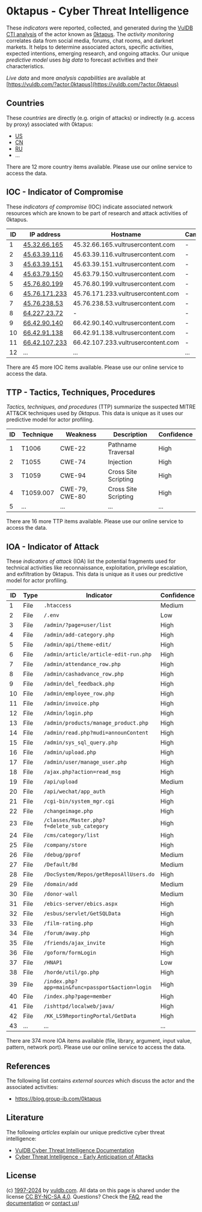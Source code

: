 # 0ktapus - Cyber Threat Intelligence

These _indicators_ were reported, collected, and generated during the [VulDB CTI analysis](https://vuldb.com/?kb.cti) of the actor known as [0ktapus](https://vuldb.com/?actor.0ktapus). The _activity monitoring_ correlates data from social media, forums, chat rooms, and darknet markets. It helps to determine associated actors, specific activities, expected intentions, emerging research, and ongoing attacks. Our unique _predictive model_ uses _big data_ to forecast activities and their characteristics.

_Live data_ and more _analysis capabilities_ are available at [https://vuldb.com/?actor.0ktapus](https://vuldb.com/?actor.0ktapus)

## Countries

These _countries_ are directly (e.g. origin of attacks) or indirectly (e.g. access by proxy) associated with 0ktapus:

* [US](https://vuldb.com/?country.us)
* [CN](https://vuldb.com/?country.cn)
* [RU](https://vuldb.com/?country.ru)
* ...

There are 12 more country items available. Please use our online service to access the data.

## IOC - Indicator of Compromise

These _indicators of compromise_ (IOC) indicate associated network resources which are known to be part of research and attack activities of 0ktapus.

ID | IP address | Hostname | Campaign | Confidence
-- | ---------- | -------- | -------- | ----------
1 | [45.32.66.165](https://vuldb.com/?ip.45.32.66.165) | 45.32.66.165.vultrusercontent.com | - | High
2 | [45.63.39.116](https://vuldb.com/?ip.45.63.39.116) | 45.63.39.116.vultrusercontent.com | - | High
3 | [45.63.39.151](https://vuldb.com/?ip.45.63.39.151) | 45.63.39.151.vultrusercontent.com | - | High
4 | [45.63.79.150](https://vuldb.com/?ip.45.63.79.150) | 45.63.79.150.vultrusercontent.com | - | High
5 | [45.76.80.199](https://vuldb.com/?ip.45.76.80.199) | 45.76.80.199.vultrusercontent.com | - | High
6 | [45.76.171.233](https://vuldb.com/?ip.45.76.171.233) | 45.76.171.233.vultrusercontent.com | - | High
7 | [45.76.238.53](https://vuldb.com/?ip.45.76.238.53) | 45.76.238.53.vultrusercontent.com | - | High
8 | [64.227.23.72](https://vuldb.com/?ip.64.227.23.72) | - | - | High
9 | [66.42.90.140](https://vuldb.com/?ip.66.42.90.140) | 66.42.90.140.vultrusercontent.com | - | High
10 | [66.42.91.138](https://vuldb.com/?ip.66.42.91.138) | 66.42.91.138.vultrusercontent.com | - | High
11 | [66.42.107.233](https://vuldb.com/?ip.66.42.107.233) | 66.42.107.233.vultrusercontent.com | - | High
12 | ... | ... | ... | ...

There are 45 more IOC items available. Please use our online service to access the data.

## TTP - Tactics, Techniques, Procedures

_Tactics, techniques, and procedures_ (TTP) summarize the suspected MITRE ATT&CK techniques used by _0ktapus_. This data is unique as it uses our predictive model for actor profiling.

ID | Technique | Weakness | Description | Confidence
-- | --------- | -------- | ----------- | ----------
1 | T1006 | CWE-22 | Pathname Traversal | High
2 | T1055 | CWE-74 | Injection | High
3 | T1059 | CWE-94 | Cross Site Scripting | High
4 | T1059.007 | CWE-79, CWE-80 | Cross Site Scripting | High
5 | ... | ... | ... | ...

There are 16 more TTP items available. Please use our online service to access the data.

## IOA - Indicator of Attack

These _indicators of attack_ (IOA) list the potential fragments used for technical activities like reconnaissance, exploitation, privilege escalation, and exfiltration by 0ktapus. This data is unique as it uses our predictive model for actor profiling.

ID | Type | Indicator | Confidence
-- | ---- | --------- | ----------
1 | File | `.htaccess` | Medium
2 | File | `/.env` | Low
3 | File | `/admin/?page=user/list` | High
4 | File | `/admin/add-category.php` | High
5 | File | `/admin/api/theme-edit/` | High
6 | File | `/admin/article/article-edit-run.php` | High
7 | File | `/admin/attendance_row.php` | High
8 | File | `/admin/cashadvance_row.php` | High
9 | File | `/admin/del_feedback.php` | High
10 | File | `/admin/employee_row.php` | High
11 | File | `/admin/invoice.php` | High
12 | File | `/Admin/login.php` | High
13 | File | `/admin/products/manage_product.php` | High
14 | File | `/admin/read.php?mudi=announContent` | High
15 | File | `/admin/sys_sql_query.php` | High
16 | File | `/admin/upload.php` | High
17 | File | `/admin/user/manage_user.php` | High
18 | File | `/ajax.php?action=read_msg` | High
19 | File | `/api/upload` | Medium
20 | File | `/api/wechat/app_auth` | High
21 | File | `/cgi-bin/system_mgr.cgi` | High
22 | File | `/changeimage.php` | High
23 | File | `/classes/Master.php?f=delete_sub_category` | High
24 | File | `/cms/category/list` | High
25 | File | `/company/store` | High
26 | File | `/debug/pprof` | Medium
27 | File | `/Default/Bd` | Medium
28 | File | `/DocSystem/Repos/getReposAllUsers.do` | High
29 | File | `/domain/add` | Medium
30 | File | `/donor-wall` | Medium
31 | File | `/ebics-server/ebics.aspx` | High
32 | File | `/esbus/servlet/GetSQLData` | High
33 | File | `/film-rating.php` | High
34 | File | `/forum/away.php` | High
35 | File | `/friends/ajax_invite` | High
36 | File | `/goform/formLogin` | High
37 | File | `/HNAP1` | Low
38 | File | `/horde/util/go.php` | High
39 | File | `/index.php?app=main&func=passport&action=login` | High
40 | File | `/index.php?page=member` | High
41 | File | `/ishttpd/localweb/java/` | High
42 | File | `/KK_LS9ReportingPortal/GetData` | High
43 | ... | ... | ...

There are 374 more IOA items available (file, library, argument, input value, pattern, network port). Please use our online service to access the data.

## References

The following list contains _external sources_ which discuss the actor and the associated activities:

* https://blog.group-ib.com/0ktapus

## Literature

The following _articles_ explain our unique predictive cyber threat intelligence:

* [VulDB Cyber Threat Intelligence Documentation](https://vuldb.com/?kb.cti)
* [Cyber Threat Intelligence - Early Anticipation of Attacks](https://www.scip.ch/en/?labs.20201022)

## License

(c) [1997-2024](https://vuldb.com/?kb.changelog) by [vuldb.com](https://vuldb.com/?kb.about). All data on this page is shared under the license [CC BY-NC-SA 4.0](https://creativecommons.org/licenses/by-nc-sa/4.0/). Questions? Check the [FAQ](https://vuldb.com/?kb.faq), read the [documentation](https://vuldb.com/?kb) or [contact us](https://vuldb.com/?contact)!
